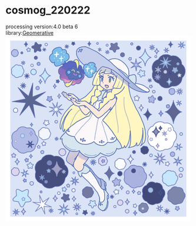 # cosmog_220222
processing version:4.0 beta 6  
library:[Geomerative](http://www.ricardmarxer.com/geomerative/)  
![](https://github.com/yuyurigi/cosmog_220222/blob/main/220221_021519_7200.png)
